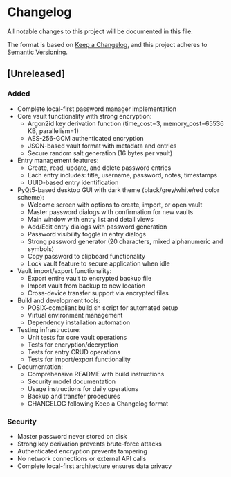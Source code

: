 # Changelog

All notable changes to this project will be documented in this file.

The format is based on [Keep a Changelog](https://keepachangelog.com/en/1.0.0/),
and this project adheres to [Semantic Versioning](https://semver.org/spec/v2.0.0.html).

## [Unreleased]

### Added
- Complete local-first password manager implementation
- Core vault functionality with strong encryption:
  - Argon2id key derivation function (time_cost=3, memory_cost=65536 KB, parallelism=1)
  - AES-256-GCM authenticated encryption
  - JSON-based vault format with metadata and entries
  - Secure random salt generation (16 bytes per vault)
- Entry management features:
  - Create, read, update, and delete password entries
  - Each entry includes: title, username, password, notes, timestamps
  - UUID-based entry identification
- PyQt5-based desktop GUI with dark theme (black/grey/white/red color scheme):
  - Welcome screen with options to create, import, or open vault
  - Master password dialogs with confirmation for new vaults
  - Main window with entry list and detail views
  - Add/Edit entry dialogs with password generation
  - Password visibility toggle in entry dialogs
  - Strong password generator (20 characters, mixed alphanumeric and symbols)
  - Copy password to clipboard functionality
  - Lock vault feature to secure application when idle
- Vault import/export functionality:
  - Export entire vault to encrypted backup file
  - Import vault from backup to new location
  - Cross-device transfer support via encrypted files
- Build and development tools:
  - POSIX-compliant build.sh script for automated setup
  - Virtual environment management
  - Dependency installation automation
- Testing infrastructure:
  - Unit tests for core vault operations
  - Tests for encryption/decryption
  - Tests for entry CRUD operations
  - Tests for import/export functionality
- Documentation:
  - Comprehensive README with build instructions
  - Security model documentation
  - Usage instructions for daily operations
  - Backup and transfer procedures
  - CHANGELOG following Keep a Changelog format

### Security
- Master password never stored on disk
- Strong key derivation prevents brute-force attacks
- Authenticated encryption prevents tampering
- No network connections or external API calls
- Complete local-first architecture ensures data privacy
